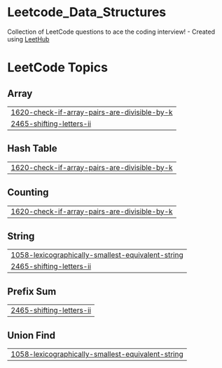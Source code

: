 # Leetcode_Data_Structures
Collection of LeetCode questions to ace the coding interview! - Created using [LeetHub](https://github.com/QasimWani/LeetHub)

<!---LeetCode Topics Start-->
# LeetCode Topics
## Array
|  |
| ------- |
| [1620-check-if-array-pairs-are-divisible-by-k](https://github.com/letsgot/Leetcode_Data_Structures/tree/master/1620-check-if-array-pairs-are-divisible-by-k) |
| [2465-shifting-letters-ii](https://github.com/letsgot/Leetcode_Data_Structures/tree/master/2465-shifting-letters-ii) |
## Hash Table
|  |
| ------- |
| [1620-check-if-array-pairs-are-divisible-by-k](https://github.com/letsgot/Leetcode_Data_Structures/tree/master/1620-check-if-array-pairs-are-divisible-by-k) |
## Counting
|  |
| ------- |
| [1620-check-if-array-pairs-are-divisible-by-k](https://github.com/letsgot/Leetcode_Data_Structures/tree/master/1620-check-if-array-pairs-are-divisible-by-k) |
## String
|  |
| ------- |
| [1058-lexicographically-smallest-equivalent-string](https://github.com/letsgot/Leetcode_Data_Structures/tree/master/1058-lexicographically-smallest-equivalent-string) |
| [2465-shifting-letters-ii](https://github.com/letsgot/Leetcode_Data_Structures/tree/master/2465-shifting-letters-ii) |
## Prefix Sum
|  |
| ------- |
| [2465-shifting-letters-ii](https://github.com/letsgot/Leetcode_Data_Structures/tree/master/2465-shifting-letters-ii) |
## Union Find
|  |
| ------- |
| [1058-lexicographically-smallest-equivalent-string](https://github.com/letsgot/Leetcode_Data_Structures/tree/master/1058-lexicographically-smallest-equivalent-string) |
<!---LeetCode Topics End-->